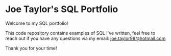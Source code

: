 # Joe Taylor's SQL Portfolio

Welcome to my SQL portfolio! 

This code repository contains examples of SQL I've written, feel free to reach out if you have any questions via my email: joe.taylor98@hotmail.com

Thank you for your time!
